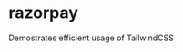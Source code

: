 # razorpay
Demostrates efficient usage of TailwindCSS

<!-- 2024-11-13T01:29:14+05:30 -->
<!-- 2024-11-22T04:45:23+05:30 -->
<!-- 2025-02-05T00:51:40+05:30 -->
<!-- 2025-03-11T03:07:45+05:30 -->
<!-- 2025-03-21T21:33:47+05:30 -->
<!-- 2025-09-08T10:59:22+05:30 -->